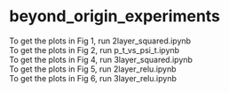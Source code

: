 # beyond_origin_experiments

To get the plots in Fig 1, run 2layer_squared.ipynb  
To get the plots in Fig 2, run p_t_vs_psi_t.ipynb  
To get the plots in Fig 4, run 3layer_squared.ipynb  
To get the plots in Fig 5, run 2layer_relu.ipynb  
To get the plots in Fig 6, run 3layer_relu.ipynb  
